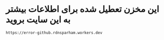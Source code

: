 # این مخزن تعطیل شده برای اطلاعات بیشتر به این سایت بروید
```text
https://error-github.rdnsparham.workers.dev

